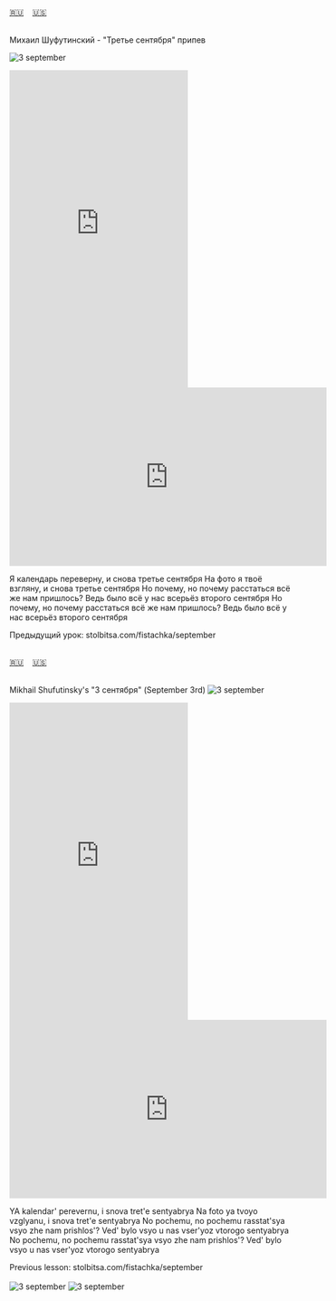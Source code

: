<span id="ru"><a href='#ru'>🇷🇺</a> &nbsp;&nbsp;&nbsp;<a href='#en'>🇺🇸</a> &nbsp;&nbsp;&nbsp;</span><br><br>

Михаил Шуфутинский - "Третье сентября"
припев

![3 september](https://github.com/user-attachments/assets/466cf62e-248d-4dbf-a9b2-e5d5bc5e3ccb)

<iframe width="315" height="560" src="https://www.youtube.com/embed/3Yy3haGDurA" frameborder="0" allow="accelerometer; autoplay; clipboard-write; encrypted-media; gyroscope; picture-in-picture; web-share"allowfullscreen></iframe>
<iframe width="560" height="315" src="https://www.youtube.com/embed/JoQBHYZdkuM" frameborder="0" allow="accelerometer; autoplay; clipboard-write; encrypted-media; gyroscope; picture-in-picture; web-share"allowfullscreen></iframe>

Я календарь переверну, и снова третье сентября
На фото я твоё взгляну, и снова третье сентября
Но почему, но почему расстаться всё же нам пришлось?
Ведь было всё у нас всерьёз второго сентября
Но почему, но почему расстаться всё же нам пришлось?
Ведь было всё у нас всерьёз второго сентября

Предыдущий урок: stolbitsa.com/fistachka/september<br><br>

<span id="en"><a href='#ru'>🇷🇺</a> &nbsp;&nbsp;&nbsp;<a href='#en'>🇺🇸</a> &nbsp;&nbsp;&nbsp;</span><br><br>

Mikhail Shufutinsky's "3 сентября" (September 3rd) 
![3 september](https://github.com/user-attachments/assets/466cf62e-248d-4dbf-a9b2-e5d5bc5e3ccb)

<iframe width="315" height="560" src="https://www.youtube.com/embed/mA60zTw0vWo" frameborder="0" allow="accelerometer; autoplay; clipboard-write; encrypted-media; gyroscope; picture-in-picture; web-share"allowfullscreen></iframe>
<iframe width="560" height="315" src="https://www.youtube.com/embed/zZxyaC5_WoM" frameborder="0" allow="accelerometer; autoplay; clipboard-write; encrypted-media; gyroscope; picture-in-picture; web-share"allowfullscreen></iframe>

YA kalendar' perevernu, i snova tret'e sentyabrya
Na foto ya tvoyo vzglyanu, i snova tret'e sentyabrya
No pochemu, no pochemu rasstat'sya vsyo zhe nam prishlos'?
Ved' bylo vsyo u nas vser'yoz vtorogo sentyabrya
No pochemu, no pochemu rasstat'sya vsyo zhe nam prishlos'?
Ved' bylo vsyo u nas vser'yoz vtorogo sentyabrya

Previous lesson: stolbitsa.com/fistachka/september<br><br>
![3 september](https://github.com/user-attachments/assets/267423d9-5429-438b-a719-3a8e9b6a1002)
![3 september](https://github.com/user-attachments/assets/6a9a239e-2971-4ad0-8127-0a6585805126)

